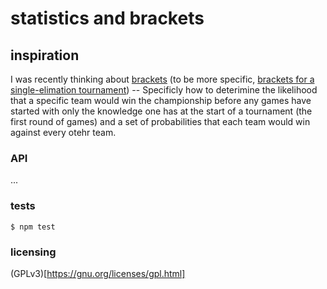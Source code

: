 # statistics and brackets

## inspiration

I was recently thinking about [brackets](https://en.wikipedia.org/wiki/Bracket_(tournament)) (to be more specific, [brackets for a single-elimation tournament](https://en.wikipedia.org/wiki/Single-elimination_tournament)) -- Specificly how to deterimine the likelihood that a specific team would win the championship before any games have started with only the knowledge one has at the start of a tournament (the first round of games) and a set of probabilities that each team would win against every otehr team.

### API
...

### tests
`$ npm test`

### licensing
(GPLv3)[https://gnu.org/licenses/gpl.html]

